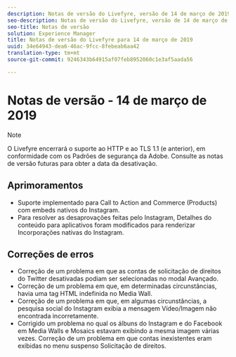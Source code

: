 ```yaml
---
description: Notas de versão do Livefyre, versão de 14 de março de 2019.
seo-description: Notas de versão do Livefyre, versão de 14 de março de 2019.
seo-title: Notas de versão
solution: Experience Manager
title: Notas de versão do Livefyre para 14 de março de 2019
uuid: 34e64943-dea6-46ac-9fcc-8febeab6aa42
translation-type: tm+mt
source-git-commit: 9246343b64915af07feb8952060c1e3af5aada56

---
```



# Notas de versão - 14 de março de 2019

>[!NOTE]
>
>O Livefyre encerrará o suporte ao HTTP e ao TLS 1.1 (e anterior), em conformidade com os Padrões de segurança da Adobe.  Consulte as notas de versão futuras para obter a data da desativação.

## Aprimoramentos

* Suporte implementado para Call to Action and Commerce (Products) com embeds nativos do Instagram.
* Para resolver as desaprovações feitas pelo Instagram, Detalhes do conteúdo para aplicativos foram modificados para renderizar Incorporações nativas do Instagram.


## Correções de erros

* Correção de um problema em que as contas de solicitação de direitos do Twitter desativadas podiam ser selecionadas no modal Avançado.
* Correção de um problema em que, em determinadas circunstâncias, havia uma tag HTML indefinida no Media Wall.
* Correção de um problema em que, em algumas circunstâncias, a pesquisa social do Instagram exibia a mensagem Vídeo/Imagem não encontrada incorretamente.
* Corrigido um problema no qual os álbuns do Instagram e do Facebook em Media Walls e Mosaics estavam exibindo a mesma imagem várias vezes.
Correção de um problema em que contas inexistentes eram exibidas no menu suspenso Solicitação de direitos.